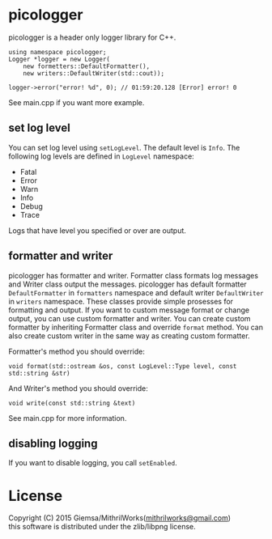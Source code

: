 # picologger
picologger is a header only logger library for C++.

    using namespace picologger;
    Logger *logger = new Logger(
        new formetters::DefaultFormatter(),
        new writers::DefaultWriter(std::cout));

    logger->error("error! %d", 0); // 01:59:20.128 [Error] error! 0

See main.cpp if you want more example.

## set log level
You can set log level using `setLogLevel`. The default level is `Info`. The following log levels are defined in `LogLevel` namespace:

- Fatal
- Error
- Warn
- Info
- Debug
- Trace

Logs that have level you specified or over are output.

## formatter and writer
picologger has formatter and writer. Formatter class formats log messages and Writer class output the messages. picologger has default formatter `DefaultFormatter` in `formatters` namespace and default writer `DefaultWriter` in `writers` namespace. These classes provide simple prosesses for formatting and output.
If you want to custom message format or change output, you can use custom formatter and writer. 
You can create custom formatter by inheriting Formatter class and override `format` method. You can also create custom writer in the same way as creating custom formatter. 

Formatter's method you should override:

	void format(std::ostream &os, const LogLevel::Type level, const std::string &str)

And Writer's method you should override:

	void write(const std::string &text)	

See main.cpp for more information.

## disabling logging
If you want to disable logging, you call `setEnabled`.  


# License
Copyright (C) 2015 Giemsa/MithrilWorks(mithrilworks@gmail.com)  
this software is distributed under the zlib/libpng license.